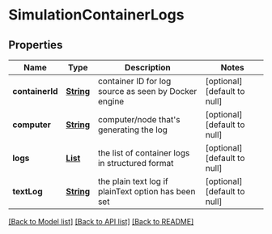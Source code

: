 # SimulationContainerLogs
## Properties

Name | Type | Description | Notes
------------ | ------------- | ------------- | -------------
**containerId** | [**String**](string.md) | container ID for log source as seen by Docker engine | [optional] [default to null]
**computer** | [**String**](string.md) | computer/node that&#39;s generating the log | [optional] [default to null]
**logs** | [**List**](SimulationContainerLog.md) | the list of container logs in structured format | [optional] [default to null]
**textLog** | [**String**](string.md) | the plain text log if plainText option has been set | [optional] [default to null]

[[Back to Model list]](../README.md#documentation-for-models) [[Back to API list]](../README.md#documentation-for-api-endpoints) [[Back to README]](../README.md)

